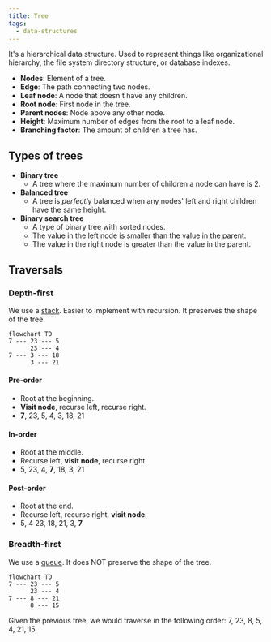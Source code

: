 ```yaml
---
title: Tree
tags:
  - data-structures
---
```


It's a hierarchical data structure. Used to represent things like organizational hierarchy, the file system directory
structure, or database indexes.

- **Nodes**: Element of a tree.
- **Edge**: The path connecting two nodes.
- **Leaf node**: A node that doesn't have any children.
- **Root node**: First node in the tree.
- **Parent nodes**: Node above any other node.
- **Height**: Maximum number of edges from the root to a leaf node.
- **Branching factor**: The amount of children a tree has.

## Types of trees

- **Binary tree**
  - A tree where the maximum number of children a node can have is 2.
- **Balanced tree**
  - A tree is _perfectly_ balanced when any nodes' left and right children have the same height.
- **Binary search tree**
  - A type of binary tree with sorted nodes.
  - The value in the left node is smaller than the value in the parent.
  - The value in the right node is greater than the value in the parent.

## Traversals

### Depth-first

We use a [stack](stack). Easier to implement with recursion. It preserves the shape of the tree.

```mermaid
flowchart TD
7 --- 23 --- 5
      23 --- 4
7 --- 3 --- 18
      3 --- 21
```

#### Pre-order

- Root at the beginning.
- **Visit node**, recurse left, recurse right.
- **7**, 23, 5, 4, 3, 18, 21

#### In-order

- Root at the middle.
- Recurse left, **visit node**, recurse right.
- 5, 23, 4, **7**, 18, 3, 21

#### Post-order

- Root at the end.
- Recurse left, recurse right, **visit node**.
- 5, 4 23, 18, 21, 3, **7**

### Breadth-first

We use a [queue](queue). It does NOT preserve the shape of the tree.

```mermaid
flowchart TD
7 --- 23 --- 5
      23 --- 4
7 --- 8 --- 21
      8 --- 15
```

Given the previous tree, we would traverse in the following order: 7, 23, 8, 5, 4, 21, 15
